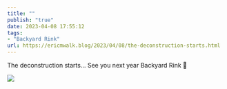 ```yaml
---
title: ""
publish: "true"
date: 2023-04-08 17:55:12
tags:
- "Backyard Rink"
url: https://ericmwalk.blog/2023/04/08/the-deconstruction-starts.html
---
```

The deconstruction starts… See you next year Backyard Rink 👋

![](https://ericmwalk.blog/uploads/2023/51fe2bc22f.jpg)